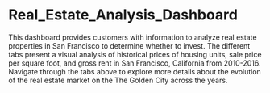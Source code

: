 # Real_Estate_Analysis_Dashboard
This dashboard provides customers with information to analyze real estate properties in San Francisco to determine whether to invest. The different tabs present a visual analysis of historical prices of housing units, sale price per square foot, and gross rent in San Francisco, California from 2010-2016. Navigate through the tabs above to explore more details about the evolution of the real estate market on the The Golden City across the years.
